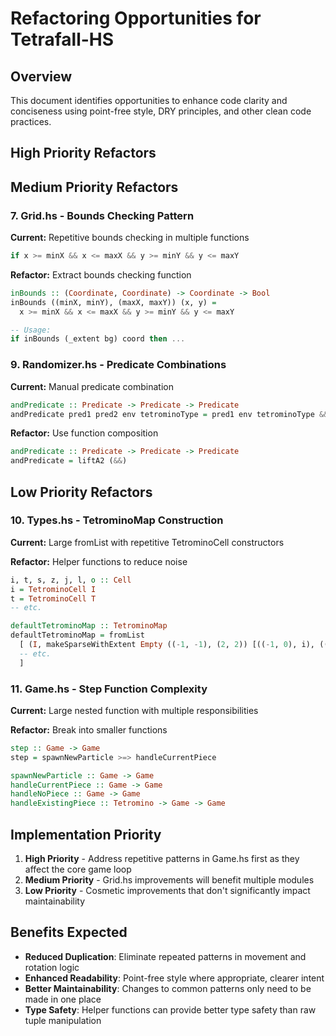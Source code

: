 # Refactoring Opportunities for Tetrafall-HS

## Overview
This document identifies opportunities to enhance code clarity and conciseness using point-free style, DRY principles, and other clean code practices.

## High Priority Refactors







## Medium Priority Refactors

### 7. Grid.hs - Bounds Checking Pattern
**Current:** Repetitive bounds checking in multiple functions
```haskell
if x >= minX && x <= maxX && y >= minY && y <= maxY
```

**Refactor:** Extract bounds checking function
```haskell
inBounds :: (Coordinate, Coordinate) -> Coordinate -> Bool
inBounds ((minX, minY), (maxX, maxY)) (x, y) = 
  x >= minX && x <= maxX && y >= minY && y <= maxY

-- Usage:
if inBounds (_extent bg) coord then ...
```

### 9. Randomizer.hs - Predicate Combinations
**Current:** Manual predicate combination
```haskell
andPredicate :: Predicate -> Predicate -> Predicate
andPredicate pred1 pred2 env tetrominoType = pred1 env tetrominoType && pred2 env tetrominoType
```

**Refactor:** Use function composition
```haskell
andPredicate :: Predicate -> Predicate -> Predicate
andPredicate = liftA2 (&&)
```

## Low Priority Refactors

### 10. Types.hs - TetrominoMap Construction
**Current:** Large fromList with repetitive TetrominoCell constructors

**Refactor:** Helper functions to reduce noise
```haskell
i, t, s, z, j, l, o :: Cell
i = TetrominoCell I
t = TetrominoCell T
-- etc.

defaultTetrominoMap :: TetrominoMap
defaultTetrominoMap = fromList
  [ (I, makeSparseWithExtent Empty ((-1, -1), (2, 2)) [((-1, 0), i), ((0, 0), i), ((1, 0), i), ((2, 0), i)])
  -- etc.
  ]
```

### 11. Game.hs - Step Function Complexity
**Current:** Large nested function with multiple responsibilities

**Refactor:** Break into smaller functions
```haskell
step :: Game -> Game
step = spawnNewParticle >=> handleCurrentPiece

spawnNewParticle :: Game -> Game
handleCurrentPiece :: Game -> Game
handleNoPiece :: Game -> Game  
handleExistingPiece :: Tetromino -> Game -> Game
```

## Implementation Priority

1. **High Priority** - Address repetitive patterns in Game.hs first as they affect the core game loop
2. **Medium Priority** - Grid.hs improvements will benefit multiple modules  
3. **Low Priority** - Cosmetic improvements that don't significantly impact maintainability

## Benefits Expected

- **Reduced Duplication**: Eliminate repeated patterns in movement and rotation logic
- **Enhanced Readability**: Point-free style where appropriate, clearer intent
- **Better Maintainability**: Changes to common patterns only need to be made in one place
- **Type Safety**: Helper functions can provide better type safety than raw tuple manipulation